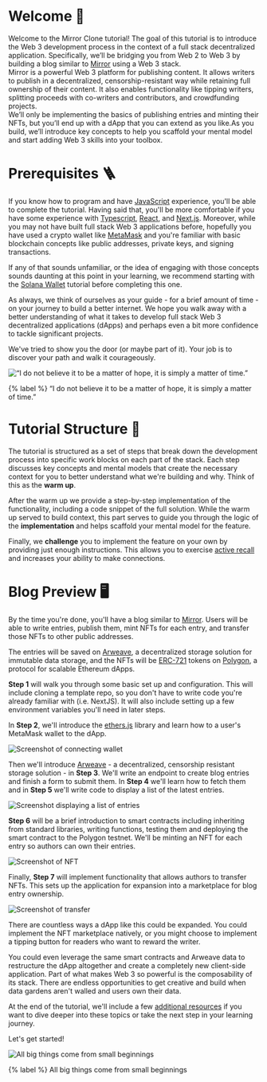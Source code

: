 # Welcome 👋

Welcome to the Mirror Clone tutorial! The goal of this tutorial is to introduce the Web 3 development process in the context of a full stack decentralized application. Specifically, we’ll be bridging you from Web 2 to Web 3 by building a blog similar to [Mirror](https://mirror.xyz/) using a Web 3 stack. \
Mirror is a powerful Web 3 platform for publishing content. It allows writers to publish in a decentralized, censorship-resistant way while retaining full ownership of their content. It also enables functionality like tipping writers, splitting proceeds with co-writers and contributors, and crowdfunding projects. \
We’ll only be implementing the basics of publishing entries and minting their NFTs, but you’ll end up with a dApp that you can extend as you like.As you build, we’ll introduce key concepts to help you scaffold your mental model and start adding Web 3 skills into your toolbox.

# Prerequisites 🪜

If you know how to program and have [JavaScript](https://www.javascript.com/) experience, you'll be able to complete the tutorial. Having said that, you'll be more comfortable if you have some experience with [Typescript](https://www.typescriptlang.org/), [React](https://reactjs.org/), and [Next.js](https://nextjs.org/). Moreover, while you may not have built full stack Web 3 applications before, hopefully you have used a crypto wallet like [MetaMask](https://metamask.io/) and you're familiar with basic blockchain concepts like public addresses, private keys, and signing transactions.

If any of that sounds unfamiliar, or the idea of engaging with those concepts sounds daunting at this point in your learning, we recommend starting with the [Solana Wallet](https://learn.figment.io/tutorials/solana-wallet-intro) tutorial before completing this one.

As always, we think of ourselves as your guide - for a brief amount of time - on your journey to build a better internet. We hope you walk away with a better understanding of what it takes to develop full stack Web 3 decentralized applications (dApps) and perhaps even a bit more confidence to tackle significant projects.

We've tried to show you the door (or maybe part of it). Your job is to discover your path and walk it courageously.

![“I do not believe it to be a matter of hope, it is simply a matter of time.”](https://raw.githubusercontent.com/figment-networks/learn-tutorials/mirror-tutorial/mirror/assets/matrix.jpeg?raw=true)

{% label %}
“I do not believe it to be a matter of hope, it is simply a matter of time.”

# Tutorial Structure 🧱

The tutorial is structured as a set of steps that break down the development process into specific work blocks on each part of the stack. Each step discusses key concepts and mental models that create the necessary context for you to better understand what we're building and why. Think of this as the **warm up**.

After the warm up we provide a step-by-step implementation of the functionality, including a code snippet of the full solution. While the warm up served to build context, this part serves to guide you through the logic of the **implementation** and helps scaffold your mental model for the feature.

Finally, we **challenge** you to implement the feature on your own by providing just enough instructions. This allows you to exercise [active recall](https://en.wikipedia.org/wiki/Active_recall) and increases your ability to make connections.

# Blog Preview 🖥

By the time you're done, you'll have a blog similar to [Mirror](https://mirror.xyz/). Users will be able to write entries, publish them, mint NFTs for each entry, and transfer those NFTs to other public addresses.

The entries will be saved on [Arweave](https://www.arweave.org/), a decentralized storage solution for immutable data storage, and the NFTs will be [ERC-721](https://eips.ethereum.org/EIPS/eip-721) tokens on [Polygon](https://polygon.technology/), a protocol for scalable Ethereum dApps.

**Step 1** will walk you through some basic set up and configuration. This will include cloning a template repo, so you don't have to write code you're already familiar with (i.e. NextJS). It will also include setting up a few environment variables you'll need in later steps.

In **Step 2**, we'll introduce the [ethers.js](https://docs.ethers.io/) library and learn how to a user's MetaMask wallet to the dApp.

![Screenshot of connecting wallet](https://raw.githubusercontent.com/figment-networks/learn-tutorials/mirror-tutorial/mirror/assets/connect.jpg?raw=true)

Then we'll introduce [Arweave](https://www.arweave.org/) - a decentralized, censorship resistant storage solution - in **Step 3**. We'll write an endpoint to create blog entries and finish a form to submit them. In **Step 4** we'll learn how to fetch them and in **Step 5** we'll write code to display a list of the latest entries.

![Screenshot displaying a list of entries](https://raw.githubusercontent.com/figment-networks/learn-tutorials/mirror-tutorial/mirror/assets/entries.jpg?raw=true)

**Step 6** will be a brief introduction to smart contracts including inheriting from standard libraries, writing functions, testing them and deploying the smart contract to the Polygon testnet. We'll be minting an NFT for each entry so authors can own their entries.

![Screenshot of NFT](https://raw.githubusercontent.com/figment-networks/learn-tutorials/mirror-tutorial/mirror/assets/nft.jpg?raw=true)

Finally, **Step 7** will implement functionality that allows authors to transfer NFTs. This sets up the application for expansion into a marketplace for blog entry ownership.

![Screenshot of transfer](https://raw.githubusercontent.com/figment-networks/learn-tutorials/mirror-tutorial/mirror/assets/transfer.jpg?raw=true)

There are countless ways a dApp like this could be expanded. You could implement the NFT marketplace natively, or you might choose to implement a tipping button for readers who want to reward the writer.

You could even leverage the same smart contracts and Arweave data to restructure the dApp altogether and create a completely new client-side application. Part of what makes Web 3 so powerful is the composability of its stack. There are endless opportunities to get creative and build when data gardens aren't walled and users own their data.

At the end of the tutorial, we'll include a few [additional resources](https://learn.figment.io/tutorials/mirror-clone-conclusion#additional-resources) if you want to dive deeper into these topics or take the next step in your learning journey.

Let's get started!

![All big things come from small beginnings](https://raw.githubusercontent.com/figment-networks/learn-tutorials/mirror-tutorial/mirror/assets/ladder.jpeg?raw=true)

{% label %}
All big things come from small beginnings
